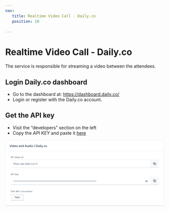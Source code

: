 ```yaml
---
nav:
   title: Realtime Video Call - Daily.co
   position: 10

---
```


# Realtime Video Call - Daily.co

The service is responsible for streaming a video between the attendees.

## Login Daily.co dashboard

- Go to the dashboard at: <https://dashboard.daily.co/>
- Login or register with the Daily.co account.

## Get the API key

- Visit the “developers” section on the left
- Copy the *API KEY* and paste it [here](../configuration/plugin-config.md#video-and-audio)

![DailyAPIConfig](../../../assets/products-digitalSalesRooms-videoConfig.png)
